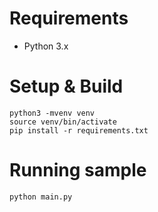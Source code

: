 # Requirements
* Python 3.x

# Setup & Build
```
python3 -mvenv venv
source venv/bin/activate
pip install -r requirements.txt
```

# Running sample
```
python main.py
```

